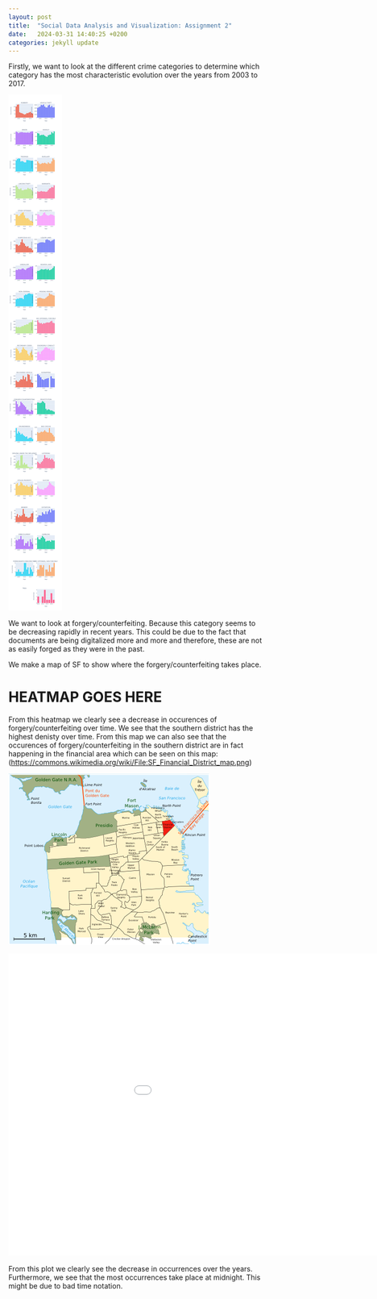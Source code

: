 ```yaml
---
layout: post
title:  "Social Data Analysis and Visualization: Assignment 2"
date:   2024-03-31 14:40:25 +0200
categories: jekyll update
---
```

Firstly, we want to look at the different crime categories to determine which category has the most characteristic evolution over the years from 2003 to 2017.

![Placeholder Screenshot](/assets/images/newplot.png)


We want to look at forgery/counterfeiting. Because this category seems to be decreasing rapidly in recent years. This could be due to the fact that documents are being digitalized more and more and therefore, these are not as easily forged as they were in the past.


We make a map of SF to show where the forgery/counterfeiting takes place.

# HEATMAP GOES HERE

From this heatmap we clearly see a decrease in occurences of forgery/counterfeiting over time. We see that the southern district has the highest denisty over time. From this map we can also see that the occurences of forgery/counterfeiting in the southern district are in fact happening in the financial area which can be seen on this map: (https://commons.wikimedia.org/wiki/File:SF_Financial_District_map.png)

![Heatmap of San Fransisco Financial Districs](/assets/images/SF_Financial_District_map.png)


<embed 
       type="text/html" 
       src="/assets/html/forgery_trend.html"
       width="1100"
       height="600"
       >

From this plot we clearly see the decrease in occurrences over the years. Furthermore, we see that the most occurrences take place at midnight. This might be due to bad time notation.